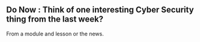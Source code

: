 ## Do Now : Think of one interesting Cyber Security thing from the last week?

From a module and lesson or the news.


